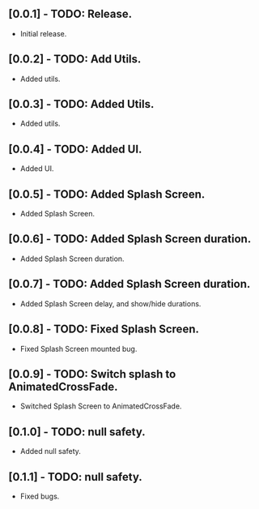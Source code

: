 ## [0.0.1] - TODO: Release.

* Initial release.

## [0.0.2] - TODO: Add Utils.

* Added utils.

## [0.0.3] - TODO: Added Utils.

* Added utils.

## [0.0.4] - TODO: Added UI.

* Added UI.

## [0.0.5] - TODO: Added Splash Screen.

* Added Splash Screen.

## [0.0.6] - TODO: Added Splash Screen duration.

* Added Splash Screen duration.

## [0.0.7] - TODO: Added Splash Screen duration.

* Added Splash Screen delay, and show/hide durations.

## [0.0.8] - TODO: Fixed Splash Screen.

* Fixed Splash Screen mounted bug.

## [0.0.9] - TODO: Switch splash to AnimatedCrossFade.

* Switched Splash Screen to AnimatedCrossFade.

## [0.1.0] - TODO: null safety.

* Added null safety.

## [0.1.1] - TODO: null safety.

* Fixed bugs.
